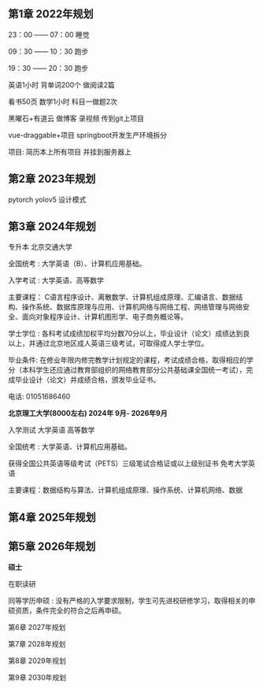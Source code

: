 ## 第1章 2022年规划



23：00 —— 07：00 睡觉

09：30 —— 10：30 跑步

19：30 —— 20：30 跑步 



英语1小时 背单词200个 做阅读2篇

看书50页 数学1小时 科目一做题2次



黑曜石+有道云 做博客 录视频 传到git上项目

vue-draggable+项目 springboot开发生产环境拆分 

项目:  简历本上所有项目 并挂到服务器上



## 第2章 2023年规划

pytorch yolov5 设计模式 





## 第3章 2024年规划

专升本 北京交通大学

全国统考 : 大学英语（B）、计算机应用基础。

入学考试 :  大学英语、高等数学

主要课程： C语言程序设计、离散数学、计算机组成原理、汇编语言、数据结构、操作系统、数据库原理与应用、计算机网络与网络工程、网络管理与网络安全、面向对象程序设计、计算机图形学、电子商务概论等。

学士学位 : 各科考试成绩加权平均分数70分以上，毕业设计（论文）成绩达到良以上，并通过北京地区成人英语三级考试，可取得成人学士学位。

毕业条件: 在修业年限内修完教学计划规定的课程，考试成绩合格，取得相应的学分（本科学生还应通过教育部组织的网络教育部分公共基础课全国统一考试），完成毕业设计（论文）并成绩合格，颁发毕业证书。

电话: 01051686460





**北京理工大学(8000左右) 2024年 9月- 2026年9月**

入学测试 大学英语 高等数学

全国统考 : 大学英语、计算机应用基础。

获得全国公共英语等级考试（PETS）三级笔试合格证或以上级别证书 免考大学英语

主要课程：数据结构与算法、计算机组成原理、操作系统、计算机网络、数据



## 第4章 2025年规划







## 第5章 2026年规划

**硕士** 

在职读研  

同等学历申硕 : 没有严格的入学要求限制，学生可先进校研修学习，取得相关的申硕资质，条件完全的符合之后再申硕。







第6章 2027年规划





第7章 2028年规划

第8章 2029年规划

第9章 2030年规划

